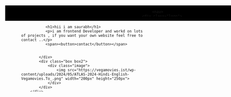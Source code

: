 <!DOCTYPE html>
<html lang="en">
<head>
    <meta charset="UTF-8">
    <meta name="viewport" content="width=device-width, initial-scale=1.0">
    <title>Document</title>
    <style>
*{
    padding: 0;
    margin: 0;
} 

:root{
    --body-color:rgb(74, 64, 64);
    --text-color:rgb(193, 180, 180);
    --button-color:rgb(243, 188, 106);
    --hover-color-button:rgb(227, 118, 35);
    --nav-color:rgb(56, 48, 48);
}
header{
    background-color: black;
    width: 100%;
    height: 50px;
    display: flex;
    justify-content: space-between;
    position:fixed;

}
.right ul{
    display: flex;
    gap: 20px;
  

}
nav{
    display: flex;
    justify-content:space-around;
    background-color:var(--nav-color);
    width: 100%;
    align-items: center;
    
    

}
.logo img{
    cursor: pointer;

}


.right ul li {
    list-style-type: none;
    padding: 15px;
}
.right ul li:hover{
    background-color: rgb(116, 198, 116);
}
.right ul li a{
    text-decoration: none;
    color:white;
}
.container{
    display: flex;
    justify-content: center;
    align-items: center;
    gap: 190px;
    background-color: var(--body-color);
    height: 30vw;
    
   
}
.box{
    width: 400px;
    height: 300px;
    background-color: var(--body-color);
    box-sizing: border-box;
    
}
.box1{
    display: flex;
    flex-direction: column;
    
    justify-content: center;
   padding: 10px;
   gap: 10px;
   color:var(--text-color);


}
.box1 span{
    background-color: var(--body-color);
    height: 30px;
    margin-top: 30px;
    width: 90px;


}
.box1 span button{
    background-color: var(--button-color);
    border: none;
    width: 90px;
    height: 30px;
    border-radius: 5px;
}
.box1 span button:hover{
    background-color:var(--hover-color-button);
}


.box2{
    display: flex;
    padding-left: 20px;
    align-items: center;
    
}
.box2 .image{
    background-color:var(--body-color);
    border-radius: 15px;
    overflow: hidden;
    height: 250px;
    transition: 1s;

}
.box2 .image:hover{
    transform:scale(1.05);
    box-shadow: 1px 2px 10px;
}
footer{
    background-color:red;
    width: 100%;
    height:100%;
    display: flex;
    flex-direction: column;

    }
.section{
    width: 100%;
    height:20vh;
    background-color: black;
}
.section1{
    background-color:black;
    display: flex;
    justify-content: center;
    align-items: center;
    

}
.section2{
   height: 70px;
   color: white;
   display: flex;
   justify-content: center;
   align-items:end;


}

.contact{
    width: 410px;
    height: 60px;
    background-color:black;
   
    display: flex;
    flex-direction: column;
    padding: 20px;
}
.contact ul li a{
    text-decoration: none;
    color:var(--text-color);
}
.contact ul li{
    list-style-type: none;
}    </style>
</head>
<body>

   <header>
 
        <nav>
            <div class="logo">
                <img src="https://devforum-uploads.s3.dualstack.us-east-2.amazonaws.com/uploads/original/4X/b/0/f/b0f071884d053ffdc6d806571bcd5fedfb6f9f74.png" alt="logo here .." width="100px" height="50px">

            </div>
            <div class="right">
               
                    <ul>
                        <li><a href="3">About me </a></li>
                        <li><a href="https://drive.google.com/file/d/1VavvQhRHEsMDsV-dONoh20DD1sjvIruO/view?usp=drive_link">Resume</a></li>
                        <li><a href="3">blog </a></li>
                        <li><a href="3">projects </a></li>
                    </ul>
    
               
            </div>
            
        </nav>
        
    </div>
   </header>
    <main>
        <div class="container">
            <div class="box box1">
                <p style="color: yellow;">hello , welcome </p>
              
               <h1>hii i am saurabh</h1>
               <p>i am frontend Developer and workd on lots of projects , if you want your own website feel free to contact ..</p>
               <span><button>contact</button></span>


            </div>
            <div class="box box2">
                <div class="image">
                    <img src="https://vegamovies.ist/wp-content/uploads/2024/05/ATLAS-2024-Hindi-English-Vegamovies.To_.png" width="200px" height="250px">
                </div>
            </div>
        </div>
        <div class="container">
            <div class="box box1">
                <p style="color: yellow;">hello , welcome </p>
              
               <h1>hii i am saurabh</h1>
               <p>Lorem ipsum dolor sit amet consectetur adipisicing elit. Voluptate, nesciunt!</p>
               <span><button> click me</button></span>


            </div>
            <div class="box box2">
                <div class="image">
                    <img src="https://vegamovies.ist/wp-content/uploads/2024/05/ATLAS-2024-Hindi-English-Vegamovies.To_.png" width="200px" height="250px">
                </div>
            </div>
        </div>
        <div class="container">
            <div class="box box1">
                <p style="color: yellow;">hello , welcome </p>
              
               <h1>hii i am saurabh</h1>
               <p>Lorem ipsum dolor sit amet consectetur adipisicing elit. Voluptate, nesciunt!</p>
               <span><button> click me</button></span>


            </div>
            <div class="box box2">
                <div class="image">
                    <img src="https://vegamovies.ist/wp-content/uploads/2024/05/ATLAS-2024-Hindi-English-Vegamovies.To_.png" width="200px" height="250px">
                </div>
            </div>
        </div>
        
    </main>
    <footer>
        <div class="section section1">
            <div class="contact">
                <ul>
                    <li><a href="#">contact</a></li>
                    <li><a href="#">about me </a></li>
                    <li><a href="#">hello</a></li>
                    <li><a href="#">map</a></li>
                </ul>
            </div>
            <div class="contact">
                <ul>
                    <li><a href="#">data</a></li>
                    <li><a href="#">xyz</a></li>
                    <li><a href="#">test</a></li>
                    <li><a href="#">xyz</a></li>
                </ul>
            </div>
            <div class="contact">
                <ul>
                    <li><a href="#">xyz</a></li>
                    <li><a href="#">masa</a></li>
                    <li><a href="#">lol</a></li>
                    <li><a href="#">test</a></li>
                </ul>
            </div>
        </div>
        <div class="section section2">
          
            <p>Copyright  &copy   made with <img src="heart_833472.png" width="20px" height="20px" > by xwizardcoder</p>
        </div>

    </footer>
    
</body>
</html>
